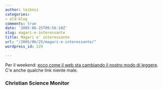```yaml
---
author: leibniz
categories:
- old-blog
comments: true
date: '2005-06-25T09:56:10Z'
slug: magari-e-interessante
title: Magari e' interessante
url: "/2005/06/25/magari-e-interessante/"
wordpress_id: 229

---
```

Per il weekend: [ecco come il web sta cambiando il nostro modo di leggere](https://www.csmonitor.com/2005/0623/p13s02-stin.html). C'e anche qualche link niente male.  



### Christian Science Monitor
